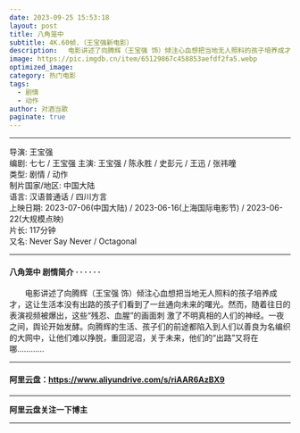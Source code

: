```yaml
---
date: 2023-09-25 15:53:18
layout: post
title: 八角笼中
subtitle: 4K.60帧.（王宝强新电影）
description: 　电影讲述了向腾辉（王宝强 饰）倾注心血想把当地无人照料的孩子培养成才，这让生活本没有出路的孩子们看到了一丝通向未来的曙光。然而，随着往日的表演视频被爆出，这些“残忍、血腥”的画面刺 激了不明真相的人们的神经...
image: https://pic.imgdb.cn/item/65129867c458853aefdf2fa5.webp
optimized_image: 
category: 热门电影
tags:
  - 剧情
  - 动作
author: 对酒当歌
paginate: true
---
```


---

导演: 王宝强  
编剧: 七七 / 王宝强
主演: 王宝强 / 陈永胜 / 史彭元 / 王迅 / 张祎曈  
类型: 剧情 / 动作  
制片国家/地区: 中国大陆  
语言: 汉语普通话 / 四川方言  
上映日期: 2023-07-06(中国大陆) / 2023-06-16(上海国际电影节) / 2023-06-22(大规模点映)  
片长: 117分钟  
又名: Never Say Never / Octagonal  

---

#### 八角笼中 剧情简介 · · · · · ·

　　电影讲述了向腾辉（王宝强 饰）倾注心血想把当地无人照料的孩子培养成才，这让生活本没有出路的孩子们看到了一丝通向未来的曙光。然而，随着往日的表演视频被爆出，这些“残忍、血腥”的画面刺 激了不明真相的人们的神经。一夜之间，舆论开始发酵。向腾辉的生活、孩子们的前途都陷入到人们以善良为名编织的大网中，让他们难以挣脱，重回泥沼，关于未来，他们的“出路”又将在哪…………

---

#### 阿里云盘：<https://www.aliyundrive.com/s/riAAR6AzBX9>

---

**阿里云盘关注一下博主**

---

